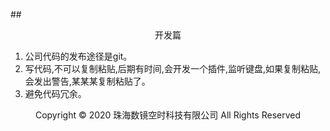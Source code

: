 ##<center>开发篇</center>
1. 公司代码的发布途径是git。
2. 写代码,不可以复制粘贴,后期有时间,会开发一个插件,监听键盘,如果复制粘贴,会发出警告,某某某复制粘贴了。
3. 避免代码冗余。
<center> Copyright © 2020 珠海数镜空时科技有限公司 All Rights Reserved</center>